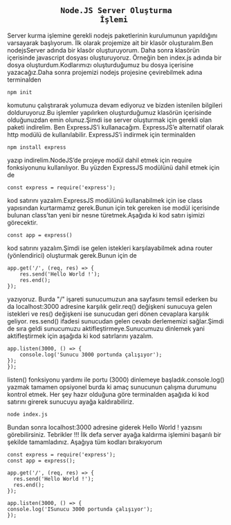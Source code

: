 <div align="center">

##  <code >Node.JS Server Oluşturma İşlemi </code>

</div>

<p>
 Server kurma işlemine gerekli nodejs paketlerinin kurulumunun  yapıldığını varsayarak başlıyorum. İlk olarak projemize ait bir klasör oluşturalım.Ben nodejsServer  adında bir klasör oluşturuyorum. Daha sonra klasörün içerisinde javascript dosyası oluşturuyoruz. Örneğin ben index.js adında bir dosya oluşturdum.Kodlarımızı oluşturduğumuz bu dosya içerisine yazacağız.Daha sonra projemizi nodejs projesine çevirebilmek adına terminalden 

 ```
 npm init
 ```

komutunu çalıştırarak yolumuza devam ediyoruz ve bizden istenilen bilgileri dolduruyoruz.Bu işlemler yapılırken oluşturduğumuz klasörün içerisinde olduğunuzdan emin olunuz.Şimdi ise server oluşturmak için gerekli olan paketi indirelim. Ben ExpressJS’i kullanacağım. ExpressJS’e alternatif olarak http modülü de kullanılabilir. ExpressJS’i  indirmek için terminalden 

  ```
 npm install express
 ```
yazıp indirelim.NodeJS’de projeye modül dahil etmek için require fonksiyonunu kullanılıyor. Bu yüzden ExpressJS modülünü dahil etmek için de

 ```
const express = require('express');
 ```
kod satırını yazalım.ExpressJS modülünü kullanabilmek için ise class yapısından kurtarmamız gerek.Bunun için tek gereken ise modül içerisinde bulunan class’tan yeni bir nesne türetmek.Aşağıda ki kod satırı işimizi görecektir.
  ```
const app = express()
 
 ```
 kod satırını yazalım.Şimdi ise gelen istekleri karşılayabilmek adına router (yönlendirici) oluşturmak gerek.Bunun için de

```
app.get('/', (req, res) => {
    res.send('Hello World !');
    res.end();
});
 ```
yazıyoruz. Burda "/" işareti sunucumuzun ana sayfasını temsil ederken bu da localhost:3000 adresine karşılık gelir.req() değişkeni sunucuya gelen istekleri ve res() değişkeni ise sunucudan geri dönen cevaplara karşılık geliyor. res.send() ifadesi sunucudan gelen cevabı derlememizi sağlar.Şimdi de sıra geldi sunucumuzu aktifleştirmeye.Sunucumuzu dinlemek yani aktifleştirmek için  aşağıda ki kod satırlarını yazalım.

```
app.listen(3000, () => {
    console.log('Sunucu 3000 portunda çalışıyor');
});
});
 ```
listen() fonksiyonu yardımı ile portu (3000) dinlemeye başladık.console.log() yazmak tamamen opsiyonel burda ki amaç sunucunun çalışma durumunu kontrol etmek. Her şey hazır olduğuna göre terminalden aşağıda ki kod satırını girerek sunucuyu ayağa kaldırabiliriz.

  ```
node index.js
 ```
Bundan sonra localhost:3000  adresine giderek  Hello World ! yazısını görebilirsiniz. Tebrikler !!! İlk defa server ayağa kaldırma işlemini başarılı bir şekilde tamamladınız. Aşağıya tüm kodları bırakıyorum

  ```
const express = require('express');
const app = express();

app.get('/', (req, res) => {
    res.send('Hello World !');
    res.end();
});

app.listen(3000, () => {
console.log('ISunucu 3000 portunda çalışıyor');
});
 ```
